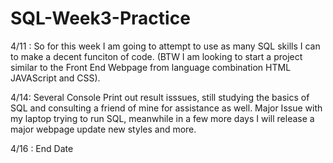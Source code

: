 # SQL-Week3-Practice
4/11 : So for this week I am going to attempt to use as many SQL skills I can to make a decent funciton of code.
(BTW I am looking to start a project similar to the Front End Webpage from language combination HTML JAVAScript and CSS).

4/14: Several Console Print out result isssues, still studying the basics of SQL and consulting a friend of mine for assistance as well.
Major Issue with my laptop trying to run SQL, meanwhile in a few more days I will release a major webpage update new styles and more. 


4/16 : End Date
